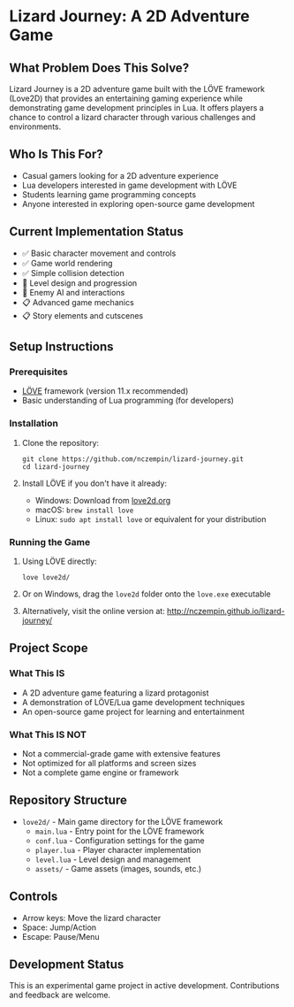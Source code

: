 # Lizard Journey: A 2D Adventure Game

## What Problem Does This Solve?
Lizard Journey is a 2D adventure game built with the LÖVE framework (Love2D) that provides an entertaining gaming experience while demonstrating game development principles in Lua. It offers players a chance to control a lizard character through various challenges and environments.

## Who Is This For?
- Casual gamers looking for a 2D adventure experience
- Lua developers interested in game development with LÖVE
- Students learning game programming concepts
- Anyone interested in exploring open-source game development

## Current Implementation Status
- ✅ Basic character movement and controls
- ✅ Game world rendering
- ✅ Simple collision detection
- 🚧 Level design and progression
- 🚧 Enemy AI and interactions
- 📋 Advanced game mechanics
- 📋 Story elements and cutscenes

## Setup Instructions

### Prerequisites
- [LÖVE](https://love2d.org/) framework (version 11.x recommended)
- Basic understanding of Lua programming (for developers)

### Installation
1. Clone the repository:
   ```
   git clone https://github.com/nczempin/lizard-journey.git
   cd lizard-journey
   ```

2. Install LÖVE if you don't have it already:
   - Windows: Download from [love2d.org](https://love2d.org/)
   - macOS: `brew install love`
   - Linux: `sudo apt install love` or equivalent for your distribution

### Running the Game
1. Using LÖVE directly:
   ```
   love love2d/
   ```

2. Or on Windows, drag the `love2d` folder onto the `love.exe` executable

3. Alternatively, visit the online version at: http://nczempin.github.io/lizard-journey/

## Project Scope

### What This IS
- A 2D adventure game featuring a lizard protagonist
- A demonstration of LÖVE/Lua game development techniques
- An open-source game project for learning and entertainment

### What This IS NOT
- Not a commercial-grade game with extensive features
- Not optimized for all platforms and screen sizes
- Not a complete game engine or framework

## Repository Structure
- `love2d/` - Main game directory for the LÖVE framework
  - `main.lua` - Entry point for the LÖVE framework
  - `conf.lua` - Configuration settings for the game
  - `player.lua` - Player character implementation
  - `level.lua` - Level design and management
  - `assets/` - Game assets (images, sounds, etc.)

## Controls
- Arrow keys: Move the lizard character
- Space: Jump/Action
- Escape: Pause/Menu

## Development Status
This is an experimental game project in active development. Contributions and feedback are welcome.
